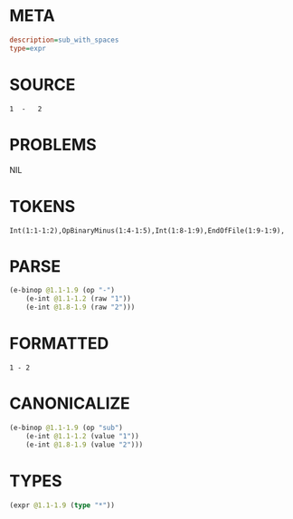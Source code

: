 # META
~~~ini
description=sub_with_spaces
type=expr
~~~
# SOURCE
~~~roc
1  -   2
~~~
# PROBLEMS
NIL
# TOKENS
~~~zig
Int(1:1-1:2),OpBinaryMinus(1:4-1:5),Int(1:8-1:9),EndOfFile(1:9-1:9),
~~~
# PARSE
~~~clojure
(e-binop @1.1-1.9 (op "-")
	(e-int @1.1-1.2 (raw "1"))
	(e-int @1.8-1.9 (raw "2")))
~~~
# FORMATTED
~~~roc
1 - 2
~~~
# CANONICALIZE
~~~clojure
(e-binop @1.1-1.9 (op "sub")
	(e-int @1.1-1.2 (value "1"))
	(e-int @1.8-1.9 (value "2")))
~~~
# TYPES
~~~clojure
(expr @1.1-1.9 (type "*"))
~~~
